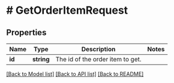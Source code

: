 # # GetOrderItemRequest

## Properties

Name | Type | Description | Notes
------------ | ------------- | ------------- | -------------
**id** | **string** | The id of the order item to get. |

[[Back to Model list]](../../README.md#models) [[Back to API list]](../../README.md#endpoints) [[Back to README]](../../README.md)

